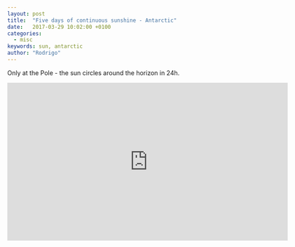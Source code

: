 ```yaml
---
layout: post
title:  "Five days of continuous sunshine - Antarctic"
date:   2017-03-29 10:02:00 +0100
categories:
  - misc
keywords: sun, antarctic
author: "Rodrigo"
---
```


Only at the Pole - the sun circles around the horizon in 24h.

<iframe src="https://player.vimeo.com/video/208466944" width="640" height="360" frameborder="0" webkitallowfullscreen mozallowfullscreen allowfullscreen></iframe>